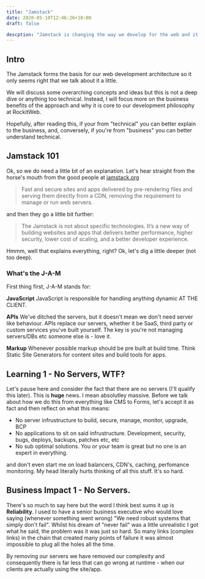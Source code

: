 ```yaml
---
title: "Jamstack"
date: 2020-05-10T12:46:26+10:00
draft: false

descption: "Jamstack is changing the way we develop for the web and it is at the core of RockitWeb"
---
```

## Intro
The Jamstack forms the basis for our web development architecture so it only seems right that we talk about it a little.  

We will discuss some overarching concepts and ideas but this is not a deep dive or anything too technical.  Instead, I will focus more on the business benefits of the approach and why it is core to our development philosophy at RockitWeb.

Hopefully, after reading this, if your from "technical" you can better explain to the business, and, conversely, if you're from "business" you can better understand technical.   

## Jamstack 101
Ok, so we do need a little bit of an explanation.  Let's hear straight from the horse's mouth from the good people at [jamstack.org](https://jamstack.org/)

> Fast and secure sites and apps delivered by pre-rendering files and serving them directly from a CDN, removing the requirement to manage or run web servers.

and then they go a little bit further:

> The Jamstack is not about specific technologies. It’s a new way of building websites and apps that delivers better performance, higher security, lower cost of scaling, and a better developer experience.

Hmmm, well that explains everything, right?  Ok, let's dig a little deeper (not too deep).

### What's the J-A-M
First thing first, J-A-M stands for:

**JavaScript**
JavaScript is responsible for handling anything dynamic AT THE CLIENT. 

**APIs**
We've ditched the servers, but it doesn't mean we don't need server like behaviour.  APIs replace our servers, whether it be SaaS, third party or custom services you've built yourself.  The key is you're not managing servers/DBs etc someone else is - love it.

**Markup**
Whenever possible markup should be pre built at build time.  Think Static Site Generators for content sites and build tools for apps.



## Learning 1 - No Servers, WTF?
Let's pause here and consider the fact that there are no servers (I'll qualify this later).  This is **huge** news.  I mean absolutley massive.  Before we talk about how we do this from everything like CMS to Forms, let's accept it as fact and then reflect on what this means:

* No server infrustructure to build, secure, manage, monitor, upgrade, BCP
* No applications to sit on said infrustructure.  Development, security, bugs, deploys, backups, patches etc, etc
* No sub optimal solutions.  You or your team is great but no one is an expert in everything.   

and don't even start me on load balancers, CDN's, caching, perfomance monitoring.  My head literally hurts thinking of all this stuff.  It's so hard.

## Business Impact 1 - No Servers.
There's so much to say here but the word I think best sums it up is **Reliability**.  I used to have a senior business executive who would love saying (whenever something went wrong) "We need robust systems that simply don't fail".  Whilst his dream of "never fail" was a little unrealistic I got what he said, the problem was it was just so hard.  So many links (complex links) in the chain that created many points of failure it was almost impossible to plug all the holes all the time.

By removing our servers we have removed our complexity and consequently there is far less that can go wrong at runtime - when our clients are actually using the site/app.




